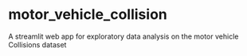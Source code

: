 # motor_vehicle_collision
A streamlit web app for exploratory data analysis on the motor vehicle Collisions dataset
